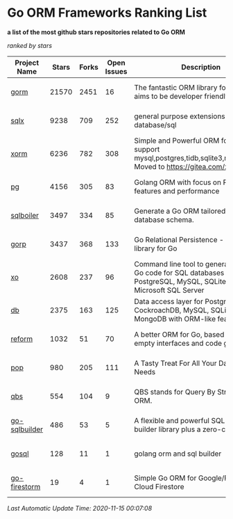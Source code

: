 Go ORM Frameworks Ranking List
==========

**a list of the most github stars repositories related to Go ORM**

*ranked by stars*

| Project Name | Stars | Forks | Open Issues | Description | Last Commit |
| ------------ | ----- | ----- | ----------- | ----------- | ----------- |
| [gorm](https://github.com/go-gorm/gorm) | 21570 | 2451 | 16 | The fantastic ORM library for Golang, aims to be developer friendly | 2020-11-10 10:38:24 |
| [sqlx](https://github.com/jmoiron/sqlx) | 9238 | 709 | 252 | general purpose extensions to golang's database/sql | 2020-06-15 14:10:59 |
| [xorm](https://github.com/go-xorm/xorm) | 6236 | 782 | 308 | Simple and Powerful ORM for Go, support mysql,postgres,tidb,sqlite3,mssql,oracle, Moved to https://gitea.com/xorm/xorm | 2019-10-15 07:03:49 |
| [pg](https://github.com/go-pg/pg) | 4156 | 305 | 83 | Golang ORM with focus on PostgreSQL features and performance | 2020-11-06 14:58:23 |
| [sqlboiler](https://github.com/volatiletech/sqlboiler) | 3497 | 334 | 85 | Generate a Go ORM tailored to your database schema. | 2020-11-04 04:36:44 |
| [gorp](https://github.com/go-gorp/gorp) | 3437 | 368 | 133 | Go Relational Persistence - an ORM-ish library for Go | 2019-10-26 21:47:07 |
| [xo](https://github.com/xo/xo) | 2608 | 237 | 96 | Command line tool to generate idiomatic Go code for SQL databases supporting PostgreSQL, MySQL, SQLite, Oracle, and Microsoft SQL Server | 2020-04-25 01:19:23 |
| [db](https://github.com/upper/db) | 2375 | 163 | 125 | Data access layer for PostgreSQL, CockroachDB, MySQL, SQLite and MongoDB with ORM-like features. | 2020-09-17 16:21:06 |
| [reform](https://github.com/go-reform/reform) | 1032 | 51 | 70 | A better ORM for Go, based on non-empty interfaces and code generation. | 2020-10-15 07:15:48 |
| [pop](https://github.com/gobuffalo/pop) | 980 | 205 | 111 | A Tasty Treat For All Your Database Needs | 2020-10-20 06:24:26 |
| [qbs](https://github.com/coocood/qbs) | 554 | 104 | 9 | QBS stands for Query By Struct. A Go ORM. | 2017-04-18 01:16:07 |
| [go-sqlbuilder](https://github.com/huandu/go-sqlbuilder) | 486 | 53 | 5 | A flexible and powerful SQL string builder library plus a zero-config ORM. | 2020-11-02 02:53:27 |
| [gosql](https://github.com/rushteam/gosql) | 128 | 11 | 1 | golang orm and sql builder | 2020-10-11 09:02:01 |
| [go-firestorm](https://github.com/jschoedt/go-firestorm) | 19 | 4 | 1 | Simple Go ORM for Google/Firebase Cloud Firestore | 2020-07-07 16:31:05 |

*Last Automatic Update Time: 2020-11-15 00:07:08*